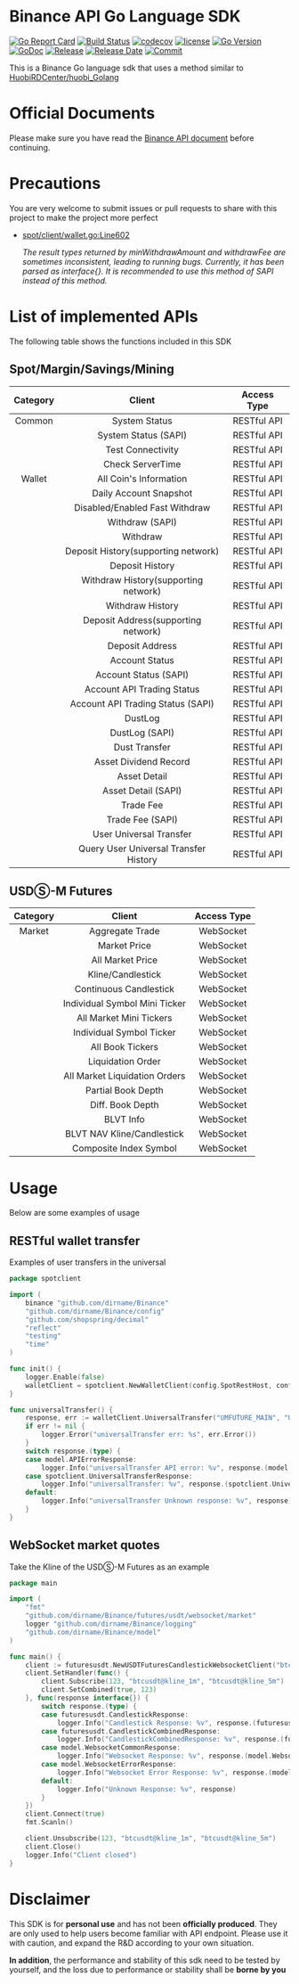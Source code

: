 # Binance API Go Language SDK

[![Go Report Card](https://goreportcard.com/badge/github.com/dirname/Binance?style=flat-square)](https://goreportcard.com/report/github.com/dirname/Binance)
[![Build Status](https://img.shields.io/travis/dirname/Binance?style=flat-square)](https://travis-ci.org/dirname/Binance)
[![codecov](https://img.shields.io/codecov/c/gh/dirname/binance/main?style=flat-square&token=A6U52MYCXN)](https://codecov.io/gh/dirname/Binance)
[![license](https://img.shields.io/github/license/dirname/Binance?style=flat-square)](LICENSE)
[![Go Version](https://img.shields.io/github/go-mod/go-version/dirname/Binance?style=flat-square)](https://golang.org)
[![GoDoc](https://img.shields.io/badge/reference-007d9c?style=flat-square&logo=Go&logoColor=F9F9F9&labelColor=5C5C5C&labelWidth=80)](https://pkg.go.dev/github.com/dirname/Binance)
[![Release](https://img.shields.io/github/release/dirname/Binance.svg?style=flat-square)](https://github.com/dirname/Binance/releases)
[![Release Date](https://img.shields.io/github/release-date/dirname/Binance?style=flat-square)](https://github.com/dirname/Binance/releases)
[![Commit](https://img.shields.io/github/last-commit/dirname/Binance?style=flat-square)](https://github.com/dirname/Binance/commits)

This is a Binance Go language sdk that uses a method similar
to [HuobiRDCenter/huobi_Golang](https://github.com/huobirdcenter/huobi_golang)

# Official Documents

Please make sure you have read the [Binance API document](https://binance-docs.github.io/apidocs/)
before continuing.

# Precautions

You are very welcome to submit issues or pull requests to share with this project to make the project more perfect

- [spot/client/wallet.go:Line602](https://github.com/dirname/Binance/blob/main/spot/client/wallet.go#L602)

  *The result types returned by minWithdrawAmount and withdrawFee are sometimes inconsistent, leading to running bugs.
  Currently, it has been parsed as interface{}. It is recommended to use this method of SAPI instead of this method.*

# List of implemented APIs

The following table shows the functions included in this SDK

## Spot/Margin/Savings/Mining

Category | Client | Access Type
:------------: | :------------: | :------------:
Common | System Status | RESTful API
| | System Status (SAPI) | RESTful API
| | Test Connectivity | RESTful API
| | Check ServerTime | RESTful API
Wallet | All Coin's Information | RESTful API
| | Daily Account Snapshot | RESTful API
| | Disabled/Enabled Fast Withdraw | RESTful API
| | Withdraw (SAPI) | RESTful API
| | Withdraw | RESTful API
| | Deposit History(supporting network) | RESTful API
| | Deposit History | RESTful API
| | Withdraw History(supporting network) | RESTful API
| | Withdraw History | RESTful API
| | Deposit Address(supporting network) | RESTful API
| | Deposit Address | RESTful API
| | Account Status | RESTful API
| | Account Status (SAPI) | RESTful API
| | Account API Trading Status | RESTful API
| | Account API Trading Status (SAPI) | RESTful API
| | DustLog | RESTful API
| | DustLog (SAPI) | RESTful API
| | Dust Transfer | RESTful API
| | Asset Dividend Record | RESTful API
| | Asset Detail | RESTful API
| | Asset Detail (SAPI) | RESTful API
| | Trade Fee | RESTful API
| | Trade Fee (SAPI) | RESTful API
| | User Universal Transfer | RESTful API
| | Query User Universal Transfer History | RESTful API

## USDⓈ-M Futures

Category | Client | Access Type
:------------: | :------------: | :------------:
Market | Aggregate Trade | WebSocket
| | Market Price | WebSocket
| | All Market Price | WebSocket
| | Kline/Candlestick | WebSocket
| | Continuous Candlestick | WebSocket
| | Individual Symbol Mini Ticker | WebSocket
| | All Market Mini Tickers | WebSocket
| | Individual Symbol Ticker | WebSocket
| | All Book Tickers | WebSocket
| | Liquidation Order | WebSocket
| | All Market Liquidation Orders | WebSocket
| | Partial Book Depth | WebSocket
| | Diff. Book Depth | WebSocket
| | BLVT Info | WebSocket
| | BLVT NAV Kline/Candlestick | WebSocket
| | Composite Index Symbol | WebSocket

# Usage

Below are some examples of usage

## RESTful wallet transfer

Examples of user transfers in the universal

```go
package spotclient

import (
	binance "github.com/dirname/Binance"
	"github.com/dirname/Binance/config"
	"github.com/shopspring/decimal"
	"reflect"
	"testing"
	"time"
)

func init() {
	logger.Enable(false)
	walletClient = spotclient.NewWalletClient(config.SpotRestHost, config.AppKey, config.AppSecret)
}

func universalTransfer() {
	response, err := walletClient.UniversalTransfer("UMFUTURE_MAIN", "USDT", "10", 0)
	if err != nil {
		logger.Error("universalTransfer err: %s", err.Error())
	}
	switch response.(type) {
	case model.APIErrorResponse:
		logger.Info("universalTransfer API error: %v", response.(model.APIErrorResponse))
	case spotclient.UniversalTransferResponse:
		logger.Info("universalTransfer: %v", response.(spotclient.UniversalTransferResponse))
	default:
		logger.Info("universalTransfer Unknown response: %v", response)
	}
}
```

## WebSocket market quotes

Take the Kline of the USDⓈ-M Futures as an example

```go
package main

import (
	"fmt"
	"github.com/dirname/Binance/futures/usdt/websocket/market"
	logger "github.com/dirname/Binance/logging"
	"github.com/dirname/Binance/model"
)

func main() {
	client := futuresusdt.NewUSDTFuturesCandlestickWebsocketClient("btcusdt@kline_1m")
	client.SetHandler(func() {
		client.Subscribe(123, "btcusdt@kline_1m", "btcusdt@kline_5m")
		client.SetCombined(true, 123)
	}, func(response interface{}) {
		switch response.(type) {
		case futuresusdt.CandlestickResponse:
			logger.Info("Candlestick Response: %v", response.(futuresusdt.CandlestickResponse))
		case futuresusdt.CandlestickCombinedResponse:
			logger.Info("CandlestickCombinedResponse: %v", response.(futuresusdt.CandlestickCombinedResponse))
		case model.WebsocketCommonResponse:
			logger.Info("Websocket Response: %v", response.(model.WebsocketCommonResponse))
		case model.WebsocketErrorResponse:
			logger.Info("Websocket Error Response: %v", response.(model.WebsocketErrorResponse))
		default:
			logger.Info("Unknown Response: %v", response)
		}
	})
	client.Connect(true)
	fmt.Scanln()

	client.Unsubscribe(123, "btcusdt@kline_1m", "btcusdt@kline_5m")
	client.Close()
	logger.Info("Client closed")
}
```

# Disclaimer

This SDK is for **personal use** and has not been **officially produced**. They are only used to help users become
familiar with API endpoint. Please use it with caution, and expand the R&D according to your own situation.

**In addition**, the performance and stability of this sdk need to be tested by yourself, and the loss due to
performance or stability shall be **borne by you**